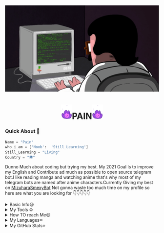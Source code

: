 [![Gif](programming.gif)](https://t.me/pain_to_this_world)

<h1 align="center"><img src="./resources/extras/geez.gif" width="35px">PAIN<img src="./resources/extras/geez.gif" width="35px"></h1>

### Quick About 🌝
```python
Name = "Pain"
who_i_am = ['Noob':  'Still_Learning']
Still_Learning = "Living"
Country = "🌍"
```
Dunno Much about coding but trying my best.
My 2021 Goal Is to improve my English and Contribute ad much as possible to open source telegram bot.I like reading manga and watching anime that's why most of my telegram bots are named after anime characters.Currently Giving my best on [MizuharaSmexyBot](https://github.com/AnuragSharma080) Not gonna waste too much time on my profile so here are what you are looking for
👇👇👇👇👇


<details>
  <summary>Basic Info😃</summary>

- 🔭 I’m currently working on ... [MizuharaSmexyBot](https://github.com/AnuragSharma080/MizuharaSmexyBot)
- 🌱 I’m currently learning ... Living
- 👯 I’m looking to collaborate on ... Open Source Telegram Bots
- 🤔 I’m looking for help with ... [MizuharaSmexyBot](https://github.com/AnuragSharma080/MizuharaSmexyBot)
- 💬 Ask me about ... The thing I know I'll be happy to help
- 📫 How to reach me: ... uzumakipain651@gmail.com
- 😃 I'm an Editor Logo Maker Developer Story Writer And noob
- ⚡ Fun fact: ... Dunno Much About Coding but still trying
</details>

<details>
  <summary>My Tools ⚙️</summary>
  
  
  <p align='middle'>
    <code><a href="https://git-scm.com/" target="_blank"> <img width="20%"   src="https://www.vectorlogo.zone/logos/git-scm/git-scm-ar21.svg"> </a></code>
    <code><a href="https://www.python.org/" target="_blank"> <img width="20%"   src="https://www.vectorlogo.zone/logos/python/python-ar21.svg"> </a></code>
    <code><a href="https://heroku.com/" target="_blank"> <img width="20%"   src="https://www.vectorlogo.zone/logos/heroku/heroku-ar21.svg"> </a></code>
    <br />
    <code><a href="https://www.mysql.com/" target="_blank"> <img width="20%"  src="https://www.vectorlogo.zone/logos/mysql/mysql-ar21.svg"> </a></code>
    <code><a href="https://redis.io/" target="_blank"> <img width="20%"  src="https://www.vectorlogo.zone/logos/redis/redis-ar21.svg"> </a></code>
    <code><a href="https://firebase.google.com/" target="_blank"> <img width="20%"  src="https://www.vectorlogo.zone/logos/firebase/firebase-ar21.svg"> </a></code>
    <br />
    <code><a href="https://www.mongodb.com/" target="_blank"> <img width="20%"  src="https://www.vectorlogo.zone/logos/mongodb/mongodb-ar21.svg"> </a></code>
    <code><a href="https://github.com/" target="_blank"> <img width="20%"  src="https://www.vectorlogo.zone/logos/github/github-ar21.svg"> </a></code>
    <code><a href="https://gitlab.com/" target="_blank"> <img width="20%"  src="https://www.vectorlogo.zone/logos/gitlab/gitlab-ar21.svg"> </a></code>
    <br />
    <code><a href="https://telegram.org/" target="_white"> <img width="20%"  src="https://www.vectorlogo.zone/logos/telegram/telegram-ar21.svg"> </a></code>
    <br>
      </p>  
 
 
</details>

<details>
  <summary>How TO reach Me😌</summary>
    
  
  [![Telegram](https://img.shields.io/badge/Telegram-2CA5E0?style=for-the-badge&logo=telegram&logoColor=white)](https://t.me/pain_to_this_world)
  [![Gmail](https://img.shields.io/badge/Gmail-D14836?style=for-the-badge&logo=gmail&logoColor=white)](mailto:uzumakipain651@gmail.com)
  
  [![Instagram](https://img.shields.io/badge/Instagram-E4405F?style=for-the-badge&logo=instagram&logoColor=white)](https://www.instagram.com/pain_to_this_world_/?hl=en)
  [![GitHub](https://img.shields.io/badge/GitHub-100000?style=for-the-badge&logo=github&logoColor=white)](https://github.com/PainToThisWorld)
 
   </details>
   
   <details>
  <summary>My Languages⚰️</summary>
  
  
  
  ![Python](https://img.shields.io/badge/Python-3776AB?style=for-the-badge&logo=python&logoColor=white) 
  
  ![HTML](https://img.shields.io/badge/HTML-239120?style=for-the-badge&logo=html5&logoColor=white) 
  ![Java](https://img.shields.io/badge/Java-ED8B00?style=for-the-badge&logo=java&logoColor=white)
  
  ![C++](https://img.shields.io/badge/C%2B%2B-00599C?style=for-the-badge&logo=c%2B%2B&logoColor=white)
  ![C#](https://img.shields.io/badge/C%23-239120?style=for-the-badge&logo=c-sharp&logoColor=white)
  
  </details>
  
  
  <details>
  <summary>My GitHub Stats⭐</summary>
   
  
  <p align='middle'><img src='https://github-readme-stats.vercel.app/api?username=AnuragSharma080&hide_border_show_icons=true&theme=midnight-purple' width='600"'></p>  
  <p align='middle'><img src='https://github-readme-streak-stats.herokuapp.com/?user=PainToThisWorld&theme=midnight-purple&show_icon=true' width='600"'></p> <p
  
  <p align='middle'><img src='https://github-readme-stats.vercel.app/api/top-langs/?username=AnuragSharma080&layout=compact&theme=midnight-purple&show_icon=true' width='600"'></p> <p
[![Readme Card](https://github-readme-stats.vercel.app/api/pin/?username=anuraghsharma080&repo=https://github.com/AnuragSharma080/MizuharaSmexyBot-readme-stats)](https://github.com/anuragsharma080/github-readme-stats)  
  
  
   #### Profile Views 
  <p align='top'><img src='https://profile-counter.glitch.me/{anuragSharma080}/count.svg'
  
</details>
